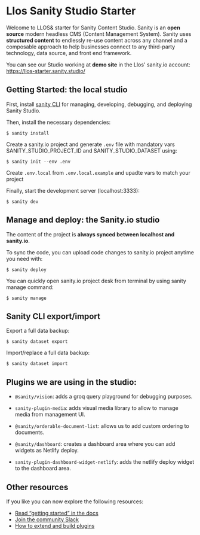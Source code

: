 # Llos Sanity Studio Starter

Welcome to LLOS& starter for Sanity Content Studio. Sanity is an **open source** modern headless CMS (Content Management System). Sanity uses **structured content** to endlessly re-use content across any channel and a composable approach to help businesses connect to any third-party technology, data source, and front end framework.

You can see our Studio working at **demo site** in the Llos' sanity.io account:
https://llos-starter.sanity.studio/

## Getting Started: the local studio

First, install [sanity CLI](https://www.sanity.io/docs/cli) for managing, developing, debugging, and deploying Sanity Studio.

Then, install the necessary dependencies:

```sh-session
$ sanity install
```

Create a sanity.io project and generate `.env` file with mandatory vars SANITY_STUDIO_PROJECT_ID and SANITY_STUDIO_DATASET using:

```sh-session
$ sanity init --env .env
```

Create `.env.local` from `.env.local.example` and upadte vars to match your project

Finally, start the development server (localhost:3333):

```sh-session
$ sanity dev
```

## Manage and deploy: the Sanity.io studio

The content of the project is **always synced between localhost and sanity.io**.

To sync the code, you can upload code changes to sanity.io project anytime you need with:

```sh-session
$ sanity deploy
```

You can quickly open sanity.io project desk from terminal by using sanity manage command:

```sh-session
$ sanity manage
```

## Sanity CLI export/import

Export a full data backup:

```sh-session
$ sanity dataset export
```

Import/replace a full data backup:

```sh-session
$ sanity dataset import
```

## Plugins we are using in the studio:

- `@sanity/vision`: adds a groq query playground for debugging purposes.

- `sanity-plugin-media`: adds visual media library to allow to manage media from management UI.

- `@sanity/orderable-document-list`: allows us to add custom ordering to documents.

- `@sanity/dashboard`: creates a dashboard area where you can add widgets as Netlify deploy.

- `sanity-plugin-dashboard-widget-netlify`: adds the netlify deploy widget to the dashboard area.

## Other resources

If you like you can now explore the following resources:

- [Read “getting started” in the docs](https://www.sanity.io/docs/introduction/getting-started?utm_source=readme)
- [Join the community Slack](https://slack.sanity.io/?utm_source=readme)
- [How to extend and build plugins](https://www.sanity.io/docs/content-studio/extending?utm_source=readme)

